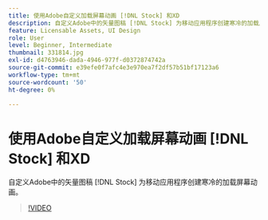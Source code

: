```yaml
---
title: 使用Adobe自定义加载屏幕动画 [!DNL Stock] 和XD
description: 自定义Adobe中的矢量图稿 [!DNL Stock] 为移动应用程序创建寒冷的加载屏幕动画
feature: Licensable Assets, UI Design
role: User
level: Beginner, Intermediate
thumbnail: 331814.jpg
exl-id: d4763946-dada-4946-977f-d0372874742a
source-git-commit: e39efe0f7afc4e3e970ea7f2df57b51bf17123a6
workflow-type: tm+mt
source-wordcount: '50'
ht-degree: 0%

---
```


# 使用Adobe自定义加载屏幕动画 [!DNL Stock] 和XD

自定义Adobe中的矢量图稿 [!DNL Stock] 为移动应用程序创建寒冷的加载屏幕动画。

>[!VIDEO](https://video.tv.adobe.com/v/331814?hidetitle=true)
